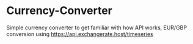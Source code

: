 # Currency-Converter
Simple currency converter to get familiar with how API works, EUR/GBP conversion using https://api.exchangerate.host/timeseries
